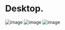 # Desktop.

![image](https://github.com/Agricultural-Automation-System/Desktop/assets/112937503/28129353-11c2-4fcb-9b15-192365b7a3ec)
![image](https://github.com/Agricultural-Automation-System/Desktop/assets/112937503/d772c45e-b8c9-4f18-8096-e76b724242bb)
![image](https://github.com/Agricultural-Automation-System/Desktop/assets/112937503/f1ebc7b4-093c-4d9a-a2b6-36ff4994b515)
